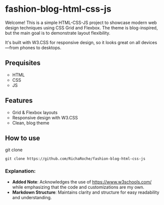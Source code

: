 # fashion-blog-html-css-js
Welcome! This is a simple HTML-CSS-JS project to showcase modern web design techniques using CSS Grid and Flexbox. The theme is blog-inspired, but the main goal is to demonstrate layout flexibility.

It's built with W3.CSS for responsive design, so it looks great on all devices—from phones to desktops.

## Prequisites
<ul>
   <li style="list-style-type: circle;">HTML</li>
   <li style="list-style-type: circle;">CSS</li>
   <li style="list-style-type: circle;">JS</li>
</ul>

## Features
<ul>
  <li style="list-style-type: circle;">Grid & Flexbox layouts</li>
  <li style="list-style-type: circle;">Responsive design with W3.CSS</li>
  <li style="list-style-type: circle;">Clean, blog theme</li>
</ul>

## How to use
git clone <repo-url>
 <pre><code class="language-bash">git clone https://github.com/RichaRoche/fashion-blog-html-css-js</code></pre>

 ### Explanation:
- **Added Note**: Acknowledges the use of https://www.w3schools.com/ while emphasizing that the code and customizations are my own.
- **Markdown Structure**: Maintains clarity and structure for easy readability and understanding.

